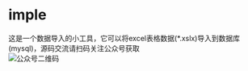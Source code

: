 # imple
这是一个数据导入的小工具，它可以将excel表格数据(*.xslx)导入到数据库(mysql)，源码交流请扫码关注公众号获取  
![公众号二维码](https://github.com/carmel/imple/raw/master/CityOfLight.jpg)